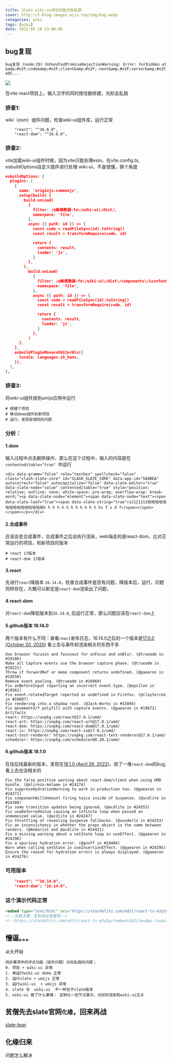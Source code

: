 ```yaml
---
title: Slate wiki-ui评论功能光标乱跳
cover: http://t-blog-images.aijs.top/img/bug.webp
categories: wiki
tags: [wiki]
date: 2022-05-10 13:00:00
---
```


## bug复现


```
bug复现 (node:29) UnhandledPromiseRejectionWarning: Error: Forbidden at &amp;#x2F;code&amp;#x2F;client&amp;#x2F;.next&amp;#x2F;server&amp;#x2F;pages&amp;#x2F;_app-a05...
```
![](https://t-blog-images.aijs.top/img/Kapture%202022-04-29%20at%2015.41.56.gif)

在vite react项目上，输入汉字的同时按住删除键，光标会乱跳
### 排查1: 
wiki（esm）组件问题，检查wiki-ui组件库，运行正常
```
    "react": "^16.8.0",
    "react-dom": "^16.8.0",
```
### 排查2: 
vite加载wiki-ui组件时候，因为vite只能处理esm，在vite.config.ts, esbuildOptions自定义插件进行处理 
wiki-ui，不是很懂，换个角度

```json
esbuildOptions: {
  plugins: [
    {
      name: 'originjs:commonjs',
      setup(build) {
        build.onLoad(
          {
            filter: /@敏感数据-fe\/wiki-ui\/dist/,
            namespace: 'file',
          },
          async ({ path: id }) => {
            const code = readFileSync(id).toString()
            const result = transformRequire(code, id)

            return {
              contents: result,
              loader: 'js',
            }
          },
        ),
          build.onLoad(
            {
              filter: /@敏感数据-fe\/wiki-ui\/dist\/components\/iconfont/,
              namespace: 'file',
            },
            async ({ path: id }) => {
              const code = readFileSync(id).toString()
              const result = transformRequire(code, id)

              return {
                contents: result,
                loader: 'js',
              }
            },
          )
      },
    },
    esbuildPluginMonacoEditorNls({
      locale: Languages.zh_hans,
    }),
  ],
},
```
### 排查3: 
将wiki-ui组件放到umijs应用中运行
```
# 搭建个项目
# 移动demo组件到新项目
# 运行，发现有相同的问题
```
### 分析：
####  1.dom
输入过程中点击删除操作，那么在这个过程中，输入的内容是在`contenteditable="true" `中运行
```
<div data-gramm="false" role="textbox" spellcheck="false" class="slash-slate-core" id="SLASH_SLATE_CORE" data-app-id="5A9BEA" autocorrect="false" autocapitalize="false" data-slate-editor="true" data-slate-node="value" contenteditable="true" style="position: relative; outline: none; white-space: pre-wrap; overflow-wrap: break-word;"><p data-slate-node="element"><span data-slate-node="text"><span data-slate-leaf="true"><span data-slate-string="true">12121212哈哈哈哈哈哈哈哈哈哈哈哈哈哈哈h h h h h h h h h h h h hs f s d f</span></span></span></p></div>
```
#### 2.合成事件
应该会走合成事件，合成事件之后会执行渲染，web端走的是react-dom，比对正常运行的项目，和新项目的版本
```
# react 17版本
# react-dom 17版本
```
#### 3.react 
先进行`react`降版本 `16.14.0`，检查合成事件是否有问题，降版本后，运行，问题同样存在，大概可以断定是`react-dom`渲染出了问题，
#### 4.react-dom
对`react-dom`降低版本到`16.14.0`, 后运行正常，那么问题应该在`react-dom`上
#### 5.github版本 16.14.0
两个版本有什么不同：查看`react`发布日志，16.14.0之后的一个版本是[17.0.0 (October 20, 2020)](https://github.com/facebook/react/releases#:~:text=17.0.0%20(October%2020%2C%202020)) 看上去与事件和渲染相关的东西不多
```
Use browser focusin and focusout for onFocus and onBlur. (@trueadm in #19186)
Make all Capture events use the browser capture phase. (@trueadm in #19221)
Throw if forwardRef or memo component returns undefined. (@gaearon in #19550)
Remove event pooling. (@trueadm in #18969)
Fix onBeforeInput reporting an incorrect event.type. (@eps1lon in #19561)
Fix event.relatedTarget reported as undefined in Firefox. (@claytercek in #19607)
Fix rendering into a shadow root. (@Jack-Works in #15894)
Fix movementX/Y polyfill with capture events. (@gaearon in #19672)
Artifacts
react: https://unpkg.com/react@17.0.1/umd/
react-art: https://unpkg.com/react-art@17.0.1/umd/
react-dom: https://unpkg.com/react-dom@17.0.1/umd/
react-is: https://unpkg.com/react-is@17.0.1/umd/
react-test-renderer: https://unpkg.com/react-test-renderer@17.0.1/umd/
scheduler: https://unpkg.com/scheduler@0.20.1/umd/
```
#### 6.github版本 18.1.0
在往后找最新的版本，发现在[18.1.0 (April 26, 2022)](https://github.com/facebook/react/releases#:~:text=Compare-,18.1.0%20(April%2026%2C%202022),-Latest)，改了一堆`react-dom`的bug,看上去也没相关的
```
Fix the false positive warning about react-dom/client when using UMD bundle. (@alireza-molaee in #24274)
Fix suppressHydrationWarning to work in production too. (@gaearon in #24271)
Fix componentWillUnmount firing twice inside of Suspense. (@acdlite in #24308)
Fix some transition updates being ignored. (@acdlite in #24353)
Fix useDeferredValue causing an infinite loop when passed an unmemoized value. (@acdlite in #24247)
Fix throttling of revealing Suspense fallbacks. (@sunderls in #24253)
Fix an inconsistency in whether the props object is the same between renders. (@Andarist and @acdlite in #24421)
Fix a missing warning about a setState loop in useEffect. (@gaearon in #24298)
Fix a spurious hydration error. (@gnoff in #24404)
Warn when calling setState in useInsertionEffect. (@gaearon in #24295)
Ensure the reason for hydration errors is always displayed. (@gaearon in #24276)
```

### 可用版本

```json
    "react": "^16.14.0",
    "react-dom": "16.14.0",

```

### 这个演示代码正常
```html
<embed type="text/html" src="https://stackblitz.com/edit/react-ts-m3y5yv?embed=1&file=App.tsx&view=preview" width="100%" height="200">
<!--加载太慢，复制地址查看吧--> 
<!--https://stackblitz.com/edit/react-ts-m3y5yv?embed=1&file=App.tsx&view=preview--> 
```

## 懵逼。。。
从头开始
```
待办事项中的评论功能（组件问题）光标乱跳的问题；
0. 项目 + wiki-ui 异常
1. 单运行wiki-ui demo 正常
2. 运行slate + umijs 正常
3. 运行wiki-ui  + umijs 异常
4. slate 与  wiki-ui  不一样在于slate版本
5. wiki-ui 做了什么事情： 定制化一些节点展示，光标的渲染和wiki-ui无关
```
## 贫僧先去slate官网`化缘`，回来再战
[slate-lean](http://localhost:4000/post/2022-04-29slate-lean)
## 化缘归来
问题怎么解决